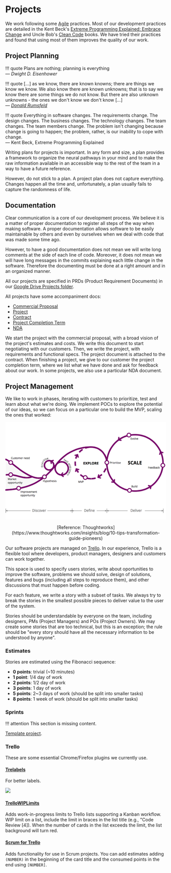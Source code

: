 # Projects

We work following some [Agile](http://agilemanifesto.org) practices. Most of our
development practices are detailed in the Kent Beck's
[Extreme Programming Explained: Embrace Change](https://www.goodreads.com/book/show/67833.Extreme_Programming_Explained) and Uncle Bob's [Clean Code](https://www.goodreads.com/book/show/3735293-clean-code)
books. We have tried their practices and found that using most of them improves
the quality of our work.

## Project Planning

!!! quote
    Plans are nothing; planning is everything
    <br>— *Dwight D. Eisenhower*

!!! quote
    [...] as we know, there are known knowns; there are things we know we know. We also know there are known unknowns; that is to say we know there are some things we do not know. But there are also unknown unknowns - the ones we don't know we don't know [...]
    <br>— *[Donald Rumsfeld](https://www.wikiwand.com/en/There_are_known_knowns)*

!!! quote
    Everything in software changes. The requirements change. The design changes. The business changes. The technology changes. The team changes. The team members change. The problem isn't changing because change is going to happen; the problem, rather, is our inability to cope with change.
    <br>— Kent Beck, Extreme Programming Explained

Writing plans for projects is important. In any form and size, a plan provides a
framework to organize the neural pathways in your mind and to make the raw
information available in an accessible way to the rest of the team in a way to
have a future reference.

However, do not stick to a plan. A project plan does not capture everything.
Changes happen all the time and, unfortunately, a plan usually fails to capture
the randomness of life.

## Documentation

Clear communication is a core of our development process. We believe it is a
matter of proper documentation to register all steps of the way when making
software. A proper documentation allows software to be easily maintainable by
others and even by ourselves when we deal with code that was made some time ago.

However, to have a good documentation does not mean we will write long comments
at the side of each line of code. Moreover, it does not mean we will have long
messages in the commits explaining each little change in the software. Therefore
the documenting must be done at a right amount and in an organized manner.

All our projects are specified in PRDs (Product Requirement Documents) in our
[Google Drive Projects folder](https://drive.google.com/drive/folders/0B6m7dowklNjvUTVIcURiazBoM2s).

All projects have some accompaniment docs:

* [Commercial Proposal](https://docs.google.com/document/d/1sESbIJ_I53wYpENJo8iZU5TcdfZK8tZlzEwkfzPj4_w/edit)
* [Project](https://docs.google.com/a/magrathealabs.com/document/d/1IU_-NaHIaXniNpa-qpl_55tIdeLmi5TYVDpbrSTc-jk/edit)
* [Contract](https://docs.google.com/a/magrathealabs.com/document/d/1Xhk0-s2k5ONhC2Z8gpXpPzlFagnDH7Y7D208jq-D69U/edit)
* [Project Completion Term](https://docs.google.com/document/d/1KF3qVysLKTRBIS8-f6dxW64N-HyatC_UplUtzBDyrwM/edit)
* [NDA](https://docs.google.com/document/d/1lY-N5sT8BX-YWKflEqt-m1HPdY5rzS02g1cIB6WtSfE/edit)

We start the project with the commercial proposal, with a broad vision of the
project's estimates and costs. We write this document to start negotiating with
our customers. Then, we write the project, with requirements and functional
specs. The project document is attached to the contract. When finishing a
project, we give to our customer the project completion term, where we list
what we have done and ask for feedback about our work. In some projects, we also
use a particular NDA document.

## Project Management

We like to work in phases, iterating with customers to prioritize, test and
learn about what we're doing. We implement POCs to explore the potential of our
ideas, so we can focus on a particular one to build the MVP, scaling the ones
that worked:

![Project Flow](images/project-flow.png "Project Flow")
<center>[Reference: Thoughtworks](https://www.thoughtworks.com/insights/blog/10-tips-transformation-guide-pioneers)</center>

Our software projects are managed on [Trello](https://trello.com). In our
experience, Trello is a flexible tool where developers, product managers,
designers and customers can work together.

This space is used to specify users stories, write about oportunities to improve
the software, problems we should solve, design of solutions, features and bugs
(including all steps to reproduce them), and other discussions that must happen
before coding.

For each feature, we write a story with a subset of tasks. We always try to
break the stories in the smallest possible pieces to deliver value to the user
of the system.

Stories should be understandable by everyone on the team, including designers,
PMs (Project Managers) and POs (Project Owners). We may create some stories that
are too technical, but this is an exception; the rule should be "every story
should have all the necessary information to be understood by anyone".

### Estimates

Stories are estimated using the Fibonacci sequence:

* **0 points**: trivial (~10 minutes)
* **1 point**: 1/4 day of work
* **2 points**: 1/2 day of work
* **3 points**: 1 day of work
* **5 points**: 2~3 days of work (should be split into smaller tasks)
* **8 points**: 1 week of work (should be split into smaller tasks)

### Sprints

!!! attention
    This section is missing content.

[Template project](https://trello.com/b/OzLyn6bx/projeto-template).

### Trello

These are some essential Chrome/Firefox plugins we currently use.

#### [Trelabels](https://github.com/fredericseiler/trelabels)

For better labels.

![](https://cloud.githubusercontent.com/assets/954168/11151664/9d5c657e-8a2e-11e5-9a58-fc82838ebc02.png)

#### [TrelloWIPLimits](https://github.com/NateHark/TrelloWIPLimits)

Adds work-in-progress limits to Trello lists supporting a Kanban workflow. WIP
limit on a list, include the limit in braces in the list title (e.g.,
"Code Review [4]). When the number of cards in the list exceeds the limit,
the list background will turn red.

#### [Scrum for Trello](https://chrome.google.com/webstore/detail/scrum-for-trello/jdbcdblgjdpmfninkoogcfpnkjmndgje)

Adds functionality for use in Scrum projects. You can add estimates adding
`(NUMBER)` in the beginning of the card title and the consumed points in the end
using `[NUMBER]`.
